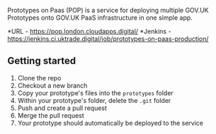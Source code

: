 Prototypes on Paas (POP) is a service for deploying multiple GOV.UK Prototypes onto GOV.UK PaaS infrastructure in one simple app.

*URL - https://pop.london.cloudapps.digital/
*Jenkins - https://jenkins.ci.uktrade.digital/job/prototypes-on-paas-production/

## Getting started
1. Clone the repo
2. Checkout a new branch
3. Copy your prototype's files into the `prototypes` folder
4. Within your prototype's folder, delete the `.git` folder
5. Push and create a pull request 
6. Merge the pull request
7. Your prototype should automatically be deployed to the service
